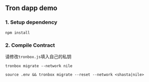 ## Tron dapp demo


### 1. Setup dependency
```
npm install 
```

### 2. Compile Contract
请修改`tronbox.js`填入自己的私钥
```
tronbox migrate --network nile

source .env && tronbox migrate --reset --network <shasta|nile>
```



